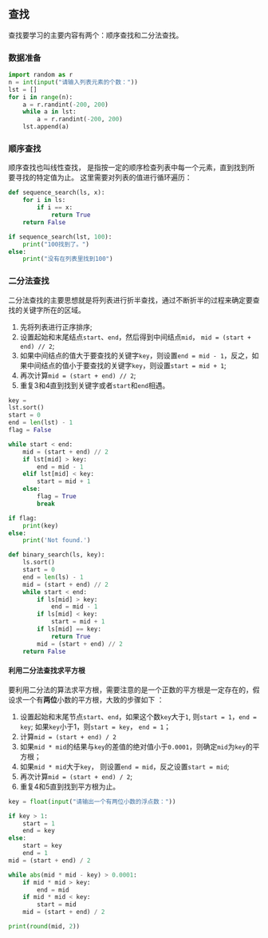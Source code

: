 ## 查找

查找要学习的主要内容有两个：顺序查找和二分法查找。

### 数据准备

```python
import random as r
n = int(input("请输入列表元素的个数："))
lst = []
for i in range(n):
    a = r.randint(-200, 200)
    while a in lst:
        a = r.randint(-200, 200)
    lst.append(a)
```

### 顺序查找

顺序查找也叫线性查找， 是指按一定的顺序检查列表中每一个元素，直到找到所要寻找的特定值为止。
这里需要对列表的值进行循环遍历：

```python
def sequence_search(ls, x):
    for i in ls:
        if i == x:
            return True
    return False

if sequence_search(lst, 100):
    print("100找到了。")
else:
    print("没有在列表里找到100")
```

### 二分法查找

二分法查找的主要思想就是将列表进行折半查找，通过不断折半的过程来确定要查找的关键字所在的区域。

1. 先将列表进行正序排序;
2. 设置起始和末尾结点`start`、`end`，然后得到中间结点`mid`， `mid = (start + end) // 2`;
3. 如果中间结点的值大于要查找的关键字`key`，则设置`end = mid - 1`，反之，如果中间结点的值小于要查找的关键字`key`，则设置`start = mid + 1`;
4. 再次计算`mid = (start + end) // 2`;
5. 重复3和4直到找到关键字或者`start`和`end`相遇。

```python
key = 
lst.sort()
start = 0
end = len(lst) - 1
flag = False

while start < end:
    mid = (start + end) // 2
    if lst[mid] > key:
        end = mid - 1
    elif lst[mid] < key:
        start = mid + 1
    else:
        flag = True
        break

if flag:
    print(key)
else:
    print('Not found.')

```

```python
def binary_search(ls, key):
    ls.sort()
    start = 0
    end = len(ls) - 1
    mid = (start + end) // 2
    while start < end:
        if ls[mid] > key:
            end = mid - 1
        if ls[mid] < key:
            start = mid + 1
        if ls[mid] == key:
            return True
        mid = (start + end) // 2
    return False
```

#### 利用二分法查找求平方根

要利用二分法的算法求平方根，需要注意的是一个正数的平方根是一定存在的，假设求一个有**两位**小数的平方根，大致的步骤如下 ：

1. 设置起始和末尾节点`start`、`end`，如果这个数`key`大于`1`, 则`start = 1`，`end = key`; 如果`key`小于1，则`start = key`， `end = 1`；
2. 计算`mid = (start + end) / 2`
3. 如果`mid * mid`的结果与`key`的差值的绝对值小于`0.0001`，则确定`mid`为`key`的平方根；
4. 如果`mid * mid`大于`key`， 则设置`end = mid`，反之设置`start = mid`; 
5. 再次计算`mid = (start + end) / 2`; 
6. 重复4和5直到找到平方根为止。

```python
key = float(input("请输出一个有两位小数的浮点数："))

if key > 1:
    start = 1
    end = key
else:
    start = key
    end = 1
mid = (start + end) / 2

while abs(mid * mid - key) > 0.0001:
    if mid * mid > key:
        end = mid
    if mid * mid < key:
        start = mid
    mid = (start + end) / 2

print(round(mid, 2))

```